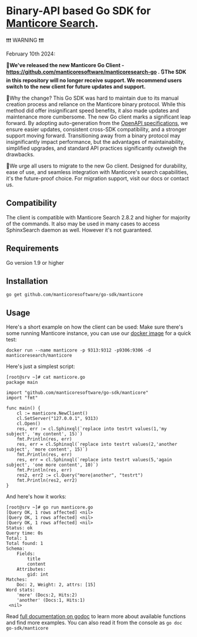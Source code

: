 # Binary-API based Go SDK for [Manticore Search](https://www.manticoresearch.com).

❗❗❗ WARNING ❗❗❗

February 10th 2024:

**🚀We've released the new Manticore Go Client - https://github.com/manticoresoftware/manticoresearch-go . 🔃The SDK in this repository will no longer receive support. We recommend users switch to the new client for future updates and support.**

🔧Why the change? This Go SDK was hard to maintain due to its manual creation process and reliance on the Manticore binary protocol. While this method did offer insignificant speed benefits, it also made updates and maintenance more cumbersome. The new Go client marks a significant leap forward. By adopting auto-generation from the [OpenAPI specifications](https://manual.manticoresearch.com/Openapi#OpenAPI-specification), we ensure easier updates, consistent cross-SDK compatibility, and a stronger support moving forward. Transitioning away from a binary protocol may insignificantly impact performance, but the advantages of maintainability, simplified upgrades, and standard API practices significantly outweigh the drawbacks.

📣We urge all users to migrate to the new Go client. Designed for durability, ease of use, and seamless integration with Manticore's search capabilities, it's the future-proof choice. For migration support, visit our docs or contact us.

## Compatibility
The client is compatible with Manticore Search 2.8.2 and higher for majority of the commands.
It also may be used in many cases to access SphinxSearch daemon as well. However it's not guaranteed.

## Requirements
Go version 1.9 or higher

## Installation
```
go get github.com/manticoresoftware/go-sdk/manticore
```

## Usage
Here's a short example on how the client can be used:
Make sure there's some running Manticore instance, you can use our [docker image](https://hub.docker.com/r/manticoresearch/manticore) for a quick test:
```
docker run --name manticore -p 9313:9312 -p9306:9306 -d manticoresearch/manticore
```

Here's just a simplest script:
```
[root@srv ~]# cat manticore.go
package main

import "github.com/manticoresoftware/go-sdk/manticore"
import "fmt"

func main() {
	cl := manticore.NewClient()
	cl.SetServer("127.0.0.1", 9313)
	cl.Open()
	res, err := cl.Sphinxql(`replace into testrt values(1,'my subject', 'my content', 15)`)
	fmt.Println(res, err)
	res, err = cl.Sphinxql(`replace into testrt values(2,'another subject', 'more content', 15)`)
	fmt.Println(res, err)
	res, err = cl.Sphinxql(`replace into testrt values(5,'again subject', 'one more content', 10)`)
	fmt.Println(res, err)
	res2, err2 := cl.Query("more|another", "testrt")
	fmt.Println(res2, err2)
}
```

And here's how it works:
```
[root@srv ~]# go run manticore.go
[Query OK, 1 rows affected] <nil>
[Query OK, 1 rows affected] <nil>
[Query OK, 1 rows affected] <nil>
Status: ok
Query time: 0s
Total: 1
Total found: 1
Schema:
	Fields:
		title
		content
	Attributes:
		gid: int
Matches:
	Doc: 2, Weight: 2, attrs: [15]
Word stats:
	'more' (Docs:2, Hits:2)
	'another' (Docs:1, Hits:1)
 <nil>
```

Read [full documentation on godoc](https://godoc.org/github.com/manticoresoftware/go-sdk/manticore) to learn more about available functions and find more examples. You can also read it from the console as `go doc go-sdk/manticore`

